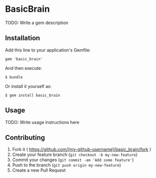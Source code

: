 # BasicBrain

TODO: Write a gem description

## Installation

Add this line to your application's Gemfile:

    gem 'basic_brain'

And then execute:

    $ bundle

Or install it yourself as:

    $ gem install basic_brain

## Usage

TODO: Write usage instructions here

## Contributing

1. Fork it ( https://github.com/[my-github-username]/basic_brain/fork )
2. Create your feature branch (`git checkout -b my-new-feature`)
3. Commit your changes (`git commit -am 'Add some feature'`)
4. Push to the branch (`git push origin my-new-feature`)
5. Create a new Pull Request
